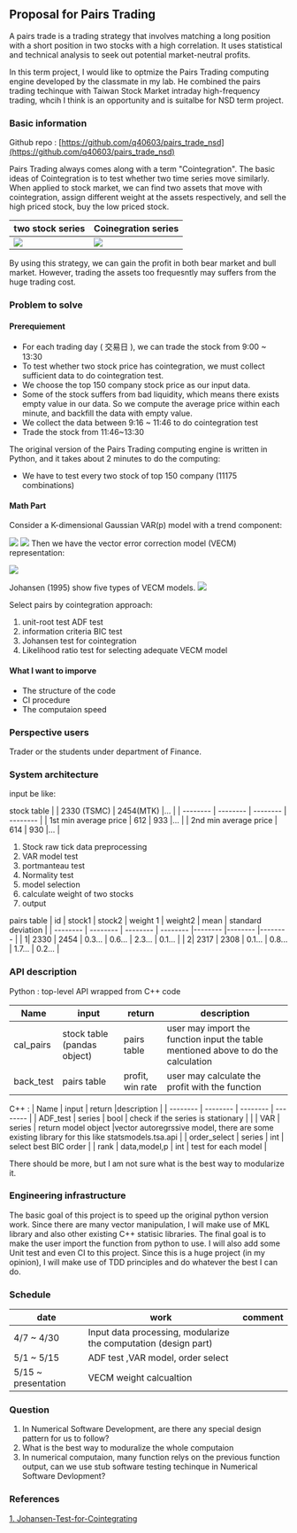 ## Proposal for Pairs Trading 


A pairs trade is a trading strategy that involves matching a long position with a short position in two stocks with a high correlation. It uses statistical and technical analysis to seek out potential market-neutral profits.

In this term project, I would like to optmize the Pairs Trading computing engine developed by the classmate in my lab. He combined the pairs trading techinque with Taiwan Stock Market intraday high-frequency trading, whcih I think is an opportunity and is suitalbe for NSD term project.

### Basic information

Github repo : [https://github.com/q40603/pairs_trade_nsd](https://github.com/q40603/pairs_trade_nsd)

Pairs Trading always comes along with a term "Cointegration". The basic ideas of Cointegration is to test whether two time series move similarly. When applied to stock market, we can find two assets that move with cointegration, assign different weight at the assets respectively, and sell the high priced stock, buy the low priced stock. 

| two stock series | Coinegration series |
| -------- | -------- |
| ![](https://i.imgur.com/ajKsdUc.png)     | ![](https://i.imgur.com/2cPbJ7F.png)    |


By using this strategy, we can gain the profit in both bear market and bull market. However, trading the assets too frequesntly may suffers from the huge trading cost.  








### Problem to solve


#### Prerequiement

* For each trading day ( 交易日 ), we can trade the stock from 9:00 ~ 13:30
* To test whether two stock price has cointegration, we must collect sufficient data to do cointegration test.
* We choose the top 150 company stock price as our input data.
* Some of the stock suffers from bad liquidity, which means there exists empty value in our data. So we compute the average price within each minute, and backfill the data with empty value.
* We collect the data between 9:16 ~ 11:46 to do cointegration test
* Trade the stock from 11:46~13:30

The original version of the Pairs Trading computing engine is written in Python, and it takes about 2 minutes to do the computing:
* We have to test every two stock of top 150 company (11175 combinations)

#### Math Part
Consider a K-dimensional  Gaussian VAR(p) model with a trend component:

![](https://i.imgur.com/gfkwosJ.png)
![](https://i.imgur.com/r9i2H42.png)
Then we have the vector error correction model (VECM) representation:

![](https://i.imgur.com/jHDZEFU.png)


Johansen (1995) show five types of VECM models. 
![](https://i.imgur.com/q0DDp8O.png)


Select pairs by cointegration approach:
1. unit-root test
    ADF test
2. information criteria 
    BIC test
5. Johansen test for cointegration
6. Likelihood ratio test for selecting adequate VECM model





#### What I want to imporve

* The structure of the code
* CI procedure
* The computaion speed



### Perspective users


Trader or the students under department of Finance.

### System architecture

input be like:

stock table
| | 2330 (TSMC) | 2454(MTK) |... |
| -------- | -------- | -------- | -------- |
| 1st min average price     | 612     | 933     |...     |
| 2nd min average price     | 614     | 930     |...     |

1. Stock raw tick data preprocessing
2. VAR model test
3. portmanteau test
4. Normality test
5. model selection
6. calculate weight of two stocks
7. output

pairs table
| id | stock1 | stock2 | weight 1 | weight2 | mean | standard deviation |
| -------- | -------- | -------- | -------- |-------- |-------- |-------- |
| 1| 2330     | 2454     | 0.3...    | 0.6... | 2.3... |  0.1... |
|  2| 2317     | 2308     | 0.1...     | 0.8... |  1.7... | 0.2... |


### API description


Python : top-level API wrapped from C++ code


| Name | input | return |description |
| -------- | -------- | -------- |  -------- |
| cal_pairs     |  stock table (pandas object)  | pairs table  |  user may import the function input the table mentioned above to do the calculation  |   |
| back_test | pairs table| profit, win rate  | user may calculate the profit with the function  | 


C++ : 
| Name | input | return |description |
| -------- | -------- | -------- |  -------- |
| ADF_test     |  series  | bool  |  check if the series is stationary  |   |
| VAR | series  | return model object |vector autoregrssive model, there are some existing library for this like statsmodels.tsa.api |
| order_select | series  |  int  | select best BIC order  |
| rank | data,model,p | int | test for each model |

There should be more, but I am not sure what is the best way to modularize it.


### Engineering infrastructure

The basic goal of this project is to speed up the original python version work.
Since there are many vector manipulation, I will make use of MKL library and also other existing C++ statisic libraries. The final goal is to make the user import the function from python to use. I will also add some Unit test and even CI to this project. Since this is a huge project (in my opinion), I will make use of TDD principles and do whatever the best I can do.

### Schedule

| date | work | comment |
| -------- | -------- | -------- |
| 4/7 ~ 4/30   | Input data processing, modularize the computation (design part)    |
| 5/1 ~ 5/15 | ADF test ,VAR model, order select |
| 5/15 ~ presentation| VECM weight calcualtion | 



### Question

1. In Numerical Software Development, are there any special design pattern for us to follow?
2. What is the best way to moduralize the whole computaion
3. In numerical computaion, many function relys on the previous function output, can we use stub software testing techinque in Numerical Software Devlopment?

### References

[1. Johansen-Test-for-Cointegrating](https://www.quantstart.com/articles/Johansen-Test-for-Cointegrating-Time-Series-Analysis-in-R//)